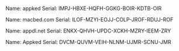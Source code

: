 Name: appked
Serial: IMPJ-HBXE-HQFH-GGKG-BOIR-KDTB-OIR

Name: macbed.com
Serial: ILOF-MZYI-EOJJ-COLP-JROF-RDUJ-ROF

Name: appdl.net
Serial: ENKX-QHVH-UPDC-XCKH-MZRY-IEEM-ZRY

Name: Appked
Serial: DVCM-QUVM-VEIH-NLNM-UJMR-SCNU-JMR

